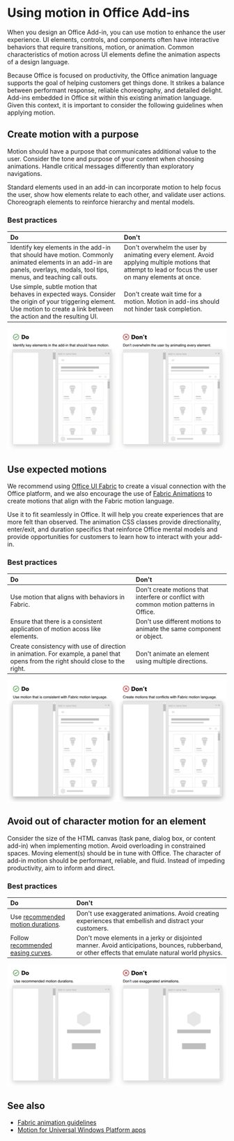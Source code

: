 # Using motion in Office Add-ins

When you design an Office Add-in, you can use motion to enhance the user experience. UI elements, controls, and components often have interactive behaviors that require transitions, motion, or animation. Common characteristics of motion across UI elements define the animation aspects of a design language. 

Because Office is focused on productivity, the Office animation language supports the goal of helping customers get things done. It strikes a balance between performant response, reliable choreography, and detailed delight. Add-ins embedded in Office sit within this existing animation language. Given this context, it is important to consider the following guidelines when applying motion. 


## Create motion with a purpose

Motion should have a purpose that communicates additional value to the user. Consider the tone and purpose of your content when choosing animations. Handle critical messages differently than exploratory navigations.

Standard elements used in an add-in can incorporate motion to help focus the user, show how elements relate to each other, and validate user actions. Choreograph elements to reinforce hierarchy and mental models.



### Best practices

|Do|Don't|
|:-----|:-----|
|Identify key elements in the add-in that should have motion. Commonly animated elements in an add-in are panels, overlays, modals, tool tips, menus, and teaching call outs.| Don't overwhelm the user by animating every element. Avoid applying multiple motions that attempt to lead or focus the user on many elements at once. |
|Use simple, subtle motion that behaves in expected ways. Consider the origin of your triggering element. Use motion to create a link between the action and the resulting UI. | Don't create wait time for a motion. Motion in add-ins should not hinder task completion.|

![gif that shows a panel opening with minimal moving elements next to a gif that shows a panel opening with lots of moving elements](../images/add-in-motion-purpose.gif)



## Use expected motions
We recommend using [Office UI Fabric](https://developer.microsoft.com/fabric) to create a visual connection with the Office platform, and we also encourage the use of [Fabric Animations](https://developer.microsoft.com/fabric#/styles/animations) to create motions that align with the Fabric motion language. 

Use it to fit seamlessly in Office. It will help you create experiences that are more felt than observed. The animation CSS classes provide directionality, enter/exit, and duration specifics that reinforce Office mental models and provide opportunities for customers to learn how to interact with your add-in.

### Best practices


|Do|Don't|
|:-----|:-----|
|Use motion that aligns with behaviors in Fabric.| Don't create motions that interfere or conflict with common motion patterns in Office. 
|Ensure that there is a consistent application of motion acoss like elements.| Don't use different motions to animate the same component or object.|
|Create consistency with use of direction in animation. For example, a panel that opens from the right should close to the right.|Don't animate an element using multiple directions.

![gif that shows a modal opening in an expected manner next to a gif that shows a modal opening in an unexpected manner](../images/add-in-motion-expected.gif)

## Avoid out of character motion for an element

Consider the size of the HTML canvas (task pane, dialog box, or content add-in) when implementing motion. Avoid overloading in constrained spaces. Moving element(s) should be in tune with Office. The character of add-in motion should be performant, reliable, and fluid. Instead of impeding productivity, aim to inform and direct.

### Best practices

|Do|Don't|
|:-----|:-----|
| Use [recommended motion durations](https://developer.microsoft.com/fabric#/styles/animations). | Don't use exaggerated animations. Avoid creating experiences that embellish and distract your customers.
| Follow [recommended easing curves](https://docs.microsoft.com/windows/uwp/design/motion/timing-and-easing#easing-in-fluent-motion).  |Don't move elements in a jerky or disjointed manner. Avoid anticipations, bounces, rubberband, or other effects that emulate natural world physics.|

![gif that shows tiles loading using a gentle fade in next to a gif that shows tiles loading with bounce](../images/add-in-motion-character.gif)

## See also

* [Fabric animation guidelines](https://developer.microsoft.com/fabric#/styles/animations)
* [Motion for Universal Windows Platform apps](https://docs.microsoft.com/windows/uwp/design/motion)

